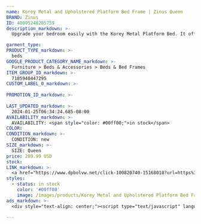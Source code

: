 ```yaml
---
name: Korey Metal and Upholstered Platform Bed Frame | Zinus Queen
BRAND: Zinus
ID: 40095248285759
description_markdown: >-
  Upgrade your bedroom easily with the Korey Metal Platform Bed. It offers a modern mixed-material design and solid construction, all at an affordable price. The neutral grey upholstered headboard complements any décor for a modern contemporary look. No need for a box spring, as wood slats support your mattress so you’ll have a stylish and sturdy foundation in no time.

garment_type:
PRODUCT_TYPE_markdown: >-
  beds
GOOGLE_PRODUCT_CATEGORY_NAME_markdown: >-
  Furniture > Beds & Accessories > Beds & Bed Frames
ITEM_GROUP_ID_markdown: >-
  7185940447295
CUSTOM_LABEL_0_markdown: >-
  
PROMOTION_ID_markdown: >-
  
LAST_UPDATED_markdown: >-
  2024-01-25T06:34:24.685-08:00
AVAILABILITY_markdown: >-
  AVAILABILITY: <span style="color: #00ff00;">in stock</span>
COLOR:
CONDITION_markdown: >-
  CONDITION: new
SIZE_markdown: >-
  SIZE: Queen
price: 289.99 USD
stock: 
LINK_markdown: >-
  <a href="https://www.dpbolvw.net/click-100820740-15168018?url=https%3A%2F%2Fwww.zinus.com%2Fproducts%2Fkorey-metal-and-upholstered-platform-bed-frame%3Fvariant%3D40095248285759" target="_blank" style="display: inline-block; padding: 10px 20px; font-size: 16px; text-align: center; text-decoration: none; cursor: pointer; border: 1px solid #3498db; color: #3498db; background-color: #fff; border-radius: 5px; transition: background-color 0.3s;">Go to Product</a>
styles:
  - status: in stock
    color: '#00ff00'
    image: /images/products/Korey Metal and Upholstered Platform Bed Frame _ Zinus Queen/Korey14inMetalBedFramewUpholsteredHB-5.jpg
ads_markdown: >-
  <div style="text-align: center;"><script type="text/javascript" language="javascript" src="https://www.jdoqocy.com/placeholder-52269176?target=_top&mouseover=N"></script></div>

---
```

